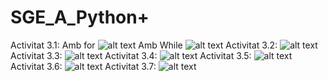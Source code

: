 # SGE_A_Python+

Activitat 3.1: Amb for ![alt text](/IMATGES/image1.png)       Amb While ![alt text](/IMATGES/image2.png)
Activitat 3.2: ![alt text](/IMATGES/image3.png)
Activitat 3.3: ![alt text](/IMATGES/image4.png)
Activitat 3.4: ![alt text](/IMATGES/image5.png)
Activitat 3.5: ![alt text](/IMATGES/image6.png)
Activitat 3.6: ![alt text](/IMATGES/image7.png)
Activitat 3.7: ![alt text](/IMATGES/image8.png)